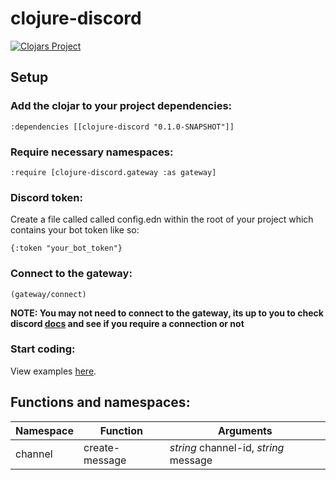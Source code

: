 # clojure-discord

[![Clojars Project](https://img.shields.io/clojars/v/clojure-discord.svg)](https://clojars.org/clojure-discord)

## Setup

### Add the clojar to your project dependencies:

`:dependencies [[clojure-discord "0.1.0-SNAPSHOT"]]`

### Require necessary namespaces:

`:require [clojure-discord.gateway :as gateway]`

### Discord token:

Create a file called called config.edn within the root of your project which contains your bot token like so:

`{:token "your_bot_token"}`

### Connect to the gateway:

`(gateway/connect)`

**NOTE: You may not need to connect to the gateway, its up to you to check discord [docs](https://discordapp.com/developers/docs/intro)  and see if you require a connection or not**

### Start coding:

View examples [here](https://github.com/willcurry/clojure-discord/tree/master/example-bot).

## Functions and namespaces:

Namespace    | Function      | Arguments
------------ | ------------- | -------------
channel      | create-message| *string* channel-id, *string* message
